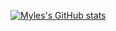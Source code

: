 [![Myles's GitHub stats](https://github-readme-stats.vercel.app/api?username=MylesJPritchett)](https://github.com/MylesJPritchett/github-readme-stats)

